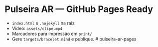# Pulseira AR — GitHub Pages Ready
- `index.html` e `.nojekyll` na raiz
- Vídeo: `assets/clipe.mp4`
- Marcadores para impressão em `print/`
- Gere `targets/bracelet.mind` e publique.
#   p u l s e i r a - a r - p a g e s  
 